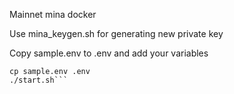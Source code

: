 Mainnet mina docker

Use mina_keygen.sh for generating new private key

Copy sample.env to .env and add your variables

```cd mina-mainnet-docker
cp sample.env .env
./start.sh```
